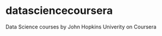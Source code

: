 datasciencecoursera
===================

Data Science courses by John Hopkins Univerity on Coursera

